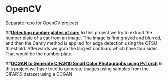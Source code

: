 # OpenCV
Separate repo for OpenCV projects 


##[**Detecting number plates of cars**](detectnumberplate.ipynb)
In this project we try to extract the number plate of a car from an image.
The image is first grayed and blurred, and then the Canny method is applied for edge detection using the OTSU threshold.
Afterwards we grab the largest contours which have four sides. That would be the number plate.

##[**DCGAN to Generate CIFAR10 Small Color Photographs using PyTorch**](./GAN/cifar_gan.ipynb)
In this project we have tried to generate images using samples from the CIFAR10 dataset using a DCGAN
